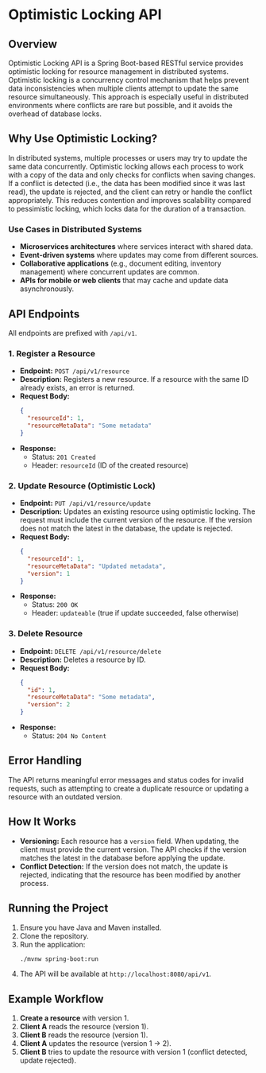 # Optimistic Locking API

## Overview

Optimistic Locking API is a Spring Boot-based RESTful service provides optimistic locking for resource management in distributed systems. Optimistic locking is a concurrency control mechanism that helps prevent data inconsistencies when multiple clients attempt to update the same resource simultaneously. This approach is especially useful in distributed environments where conflicts are rare but possible, and it avoids the overhead of database locks.

## Why Use Optimistic Locking?

In distributed systems, multiple processes or users may try to update the same data concurrently. Optimistic locking allows each process to work with a copy of the data and only checks for conflicts when saving changes. If a conflict is detected (i.e., the data has been modified since it was last read), the update is rejected, and the client can retry or handle the conflict appropriately. This reduces contention and improves scalability compared to pessimistic locking, which locks data for the duration of a transaction.

### Use Cases in Distributed Systems

- **Microservices architectures** where services interact with shared data.
- **Event-driven systems** where updates may come from different sources.
- **Collaborative applications** (e.g., document editing, inventory management) where concurrent updates are common.
- **APIs for mobile or web clients** that may cache and update data asynchronously.

## API Endpoints

All endpoints are prefixed with `/api/v1`.

### 1. Register a Resource

- **Endpoint:** `POST /api/v1/resource`
- **Description:** Registers a new resource. If a resource with the same ID already exists, an error is returned.
- **Request Body:**
  ```json
  {
    "resourceId": 1,
    "resourceMetaData": "Some metadata"
  }
  ```
- **Response:**
  - Status: `201 Created`
  - Header: `resourceId` (ID of the created resource)

### 2. Update Resource (Optimistic Lock)

- **Endpoint:** `PUT /api/v1/resource/update`
- **Description:** Updates an existing resource using optimistic locking. The request must include the current version of the resource. If the version does not match the latest in the database, the update is rejected.
- **Request Body:**
  ```json
  {
    "resourceId": 1,
    "resourceMetaData": "Updated metadata",
    "version": 1
  }
  ```
- **Response:**
  - Status: `200 OK`
  - Header: `updateable` (true if update succeeded, false otherwise)

### 3. Delete Resource

- **Endpoint:** `DELETE /api/v1/resource/delete`
- **Description:** Deletes a resource by ID.
- **Request Body:**
  ```json
  {
    "id": 1,
    "resourceMetaData": "Some metadata",
    "version": 2
  }
  ```
- **Response:**
  - Status: `204 No Content`

## Error Handling

The API returns meaningful error messages and status codes for invalid requests, such as attempting to create a duplicate resource or updating a resource with an outdated version.

## How It Works

- **Versioning:** Each resource has a `version` field. When updating, the client must provide the current version. The API checks if the version matches the latest in the database before applying the update.
- **Conflict Detection:** If the version does not match, the update is rejected, indicating that the resource has been modified by another process.

## Running the Project

1. Ensure you have Java and Maven installed.
2. Clone the repository.
3. Run the application:
   ```sh
   ./mvnw spring-boot:run
   ```
4. The API will be available at `http://localhost:8080/api/v1`.

## Example Workflow

1. **Create a resource** with version 1.
2. **Client A** reads the resource (version 1).
3. **Client B** reads the resource (version 1).
4. **Client A** updates the resource (version 1 → 2).
5. **Client B** tries to update the resource with version 1 (conflict detected, update rejected).
